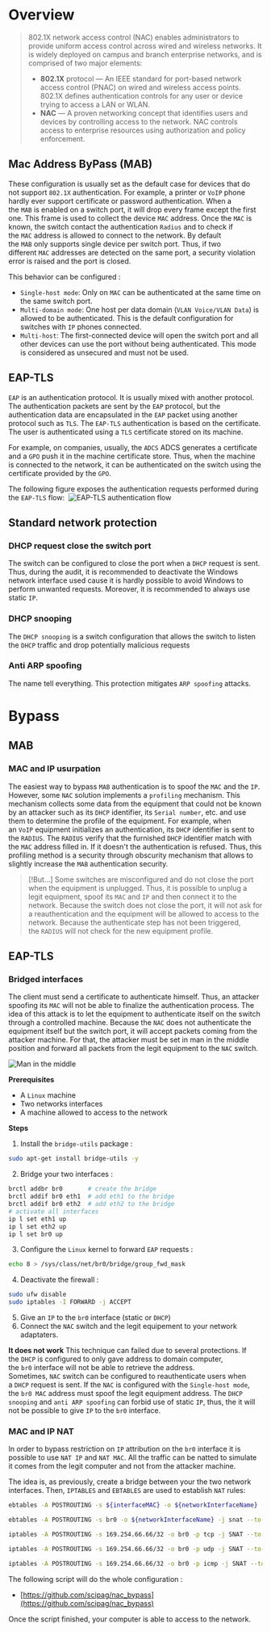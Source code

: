 # Overview
>802.1X network access control (NAC) enables administrators to provide uniform access control across wired and wireless networks. It is widely deployed on campus and branch enterprise networks, and is comprised of two major elements:
>- **802.1X** protocol — An IEEE standard for port-based network access control (PNAC) on wired and wireless access points. 802.1X defines authentication controls for any user or device trying to access a LAN or WLAN.
>- **NAC** — A proven networking concept that identifies users and devices by controlling access to the network. NAC controls access to enterprise resources using authorization and policy enforcement.

## Mac Address ByPass (MAB)

These configuration is usually set as the default case for devices that do not support `802.1X` authentication.
For example, a printer or `VoIP` phone hardly ever support certificate or password authentication.
When a the `MAB` is enabled on a switch port, it will drop every frame except the first one. This frame is used to collect the device `MAC` address.
Once the `MAC` is known, the switch contact the authentication `Radius` and to check if the `MAC` address is allowed to connect to the network.
By default the `MAB` only supports single device per switch port. Thus, if two different `MAC` addresses are detected on the same port, a security violation error is raised and the port is closed.

This behavior can be configured :
- `Single-host mode`: Only on `MAC` can be authenticated at the same time on the same switch port.
- `Multi-domain mode`: One host per data domain (`VLAN Voice/VLAN Data`) is allowed to be authenticated. This is the default configuration for switches with `IP` phones connected.
- `Multi-host`: The first-connected device will open the switch port and all other devices can use the port without being authenticated. This mode is considered as unsecured and must not be used.

## EAP-TLS

`EAP` is an authentication protocol. It is usually mixed with another protocol.
The authentication packets are sent by the `EAP` protocol, but the authentication data are encapsulated in the `EAP` packet using another protocol such as `TLS`.
The `EAP-TLS` authentication is based on the certificate. The user is authenticated using a `TLS` certificate stored on its machine.

For example, on companies, usually, the `ADCS` ADCS generates a certificate and a `GPO` push it in the machine certificate store.
Thus, when the machine is connected to the network, it can be authenticated on the switch using the certificate provided by the `GPO`.

The following figure exposes the authentication requests performed during the `EAP-TLS` flow: 
![EAP-TLS authentication flow](https://otterhacker.github.io/Pentest/Technology/img/NAC/EAPTLS.png)

## Standard network protection

### DHCP request close the switch port

The switch can be configured to close the port when a `DHCP` request is sent.
Thus, during the audit, it is recommended to deactivate the Windows network interface used cause it is hardly possible to avoid Windows to perform unwanted requests.
Moreover, it is recommended to always use static `IP`.

### DHCP snooping

The `DHCP snooping` is a switch configuration that allows the switch to listen the `DHCP` traffic and drop potentially malicious requests

### Anti ARP spoofing

The name tell everything.
This protection mitigates `ARP spoofing` attacks.

# Bypass
## MAB

### MAC and IP usurpation

The easiest way to bypass `MAB` authentication is to spoof the `MAC` and the `IP`.
However, some `NAC` solution implements a `profiling` mechanism.
This mechanism collects some data from the equipment that could not be known by an attacker such as its `DHCP` identifier, its `Serial number`, etc. and use them to determine the profile of the equipment.
For example, when an `VoIP` equipment initializes an authentication, its `DHCP` identifier is sent to the `RADIUS`. The `RADIUS` verify that the furnished `DHCP` identifier match with the `MAC` address filled in. If it doesn't the authentication is refused.
Thus, this profiling method is a security through obscurity mechanism that allows to slightly increase the `MAB` authentication security.

>[!But...]
>Some switches are misconfigured and do not close the port when the equipment is unplugged.
Thus, it is possible to unplug a legit equipment, spoof its `MAC` and `IP` and then connect it to the network.
Because the switch does not close the port, it will not ask for a reauthentication and the equipment will be allowed to access to the network.
Because the authenticate step has not been triggered, the `RADIUS` will not check for the new equipment profile.

## EAP-TLS
### Bridged interfaces

The client must send a certificate to authenticate himself. Thus, an attacker spoofing its `MAC` will not be able to finalize the authentication process.
The idea of this attack is to let the equipment to authenticate itself on the switch through a controlled machine.
Because the `NAC` does not authenticate the equipment itself but the switch port, it will accept packets coming from the attacker machine.
For that, the attacker must be set in man in the middle position and forward all packets from the legit equipment to the `NAC` switch.

![Man in the middle](https://otterhacker.github.io/Pentest/Technology/img/NAC/Mitm.png)

**Prerequisites**
- A `Linux` machine
- Two networks interfaces
- A machine allowed to access to the network

**Steps**
1. Install the `bridge-utils` package :
```bash
sudo apt-get install bridge-utils -y
```
    
2. Bridge your two interfaces :
```bash
brctl addbr br0       # create the bridge
brctl addif br0 eth1  # add eth1 to the bridge
brctl addif br0 eth2  # add eth2 to the bridge
# activate all interfaces
ip l set eth1 up
ip l set eth2 up
ip l set br0 up
```
    
3. Configure the `Linux` kernel to forward `EAP` requests :
```bash
echo 8 > /sys/class/net/br0/bridge/group_fwd_mask
```
    
4. Deactivate the firewall :
```bash
sudo ufw disable
sudo iptables -I FORWARD -j ACCEPT
```
    
5. Give an `IP` to the `br0` interface (static or `DHCP`)
6. Connect the `NAC` switch and the legit equipement to your network adaptaters.

**It does not work** This technique can failed due to several protections.
If the `DHCP` is configured to only gave address to domain computer, the `br0` interface will not be able to retrieve the address.
Sometimes, `NAC` switch can be configured to reauthenticate users when a `DHCP` request is sent.
If the `NAC` is configured with the `Single-host mode`, the `br0 MAC` address must spoof the legit equipment address.
The `DHCP snooping` and `anti ARP spoofing` can forbid use of static `IP`, thus, the it will not be possible to give `IP` to the `br0` interface.

### MAC and IP NAT

In order to bypass restriction on `IP` attribution on the `br0` interface it is possible to use `NAT IP` and `NAT MAC`. All the traffic can be natted to simulate it comes from the legit computer and not from the attacker machine.

The idea is, as previously, create a bridge between your the two network interfaces. Then, `IPTABLES` and `EBTABLES` are used to establish `NAT` rules:

```bash
ebtables -A POSTROUTING -s ${interfaceMAC} -o ${networkInterfaceName} -j snat --to-src ${legitEquipmentMAC} --snat-target ACCEPT

ebtables -A POSTROUTING -s br0 -o ${networkInterfaceName} -j snat --to-src ${legitEquipmentMAC} --snat-target ACCEPT

iptables -A POSTROUTING -s 169.254.66.66/32 -o br0 -p tcp -j SNAT --to-source ${legitEquipementIP}:61000-62000

iptables -A POSTROUTING -s 169.254.66.66/32 -o br0 -p udp -j SNAT --to-source ${legitEquipementIP}:61000-62000

iptables -A POSTROUTING -s 169.254.66.66/32 -o br0 -p icmp -j SNAT --to-source ${legitEquipementIP}
```

The following script will do the whole configuration :

- [https://github.com/scipag/nac_bypass](https://github.com/scipag/nac_bypass)

Once the script finished, your computer is able to access to the network.